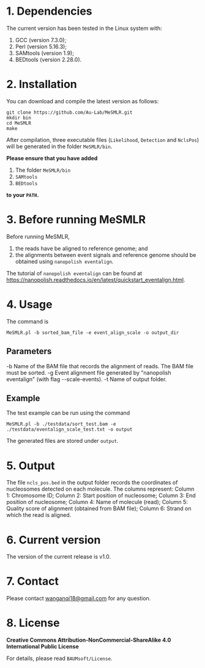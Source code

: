 # 1. Dependencies

The current version has been tested in the Linux system with:
1. GCC (version 7.3.0);
2. Perl (version 5.16.3);
3. SAMtools (version 1.9);
4. BEDtools (version 2.28.0).



# 2. Installation

You can download and compile the latest version as follows:

```
git clone https://github.com/Au-Lab/MeSMLR.git
mkdir bin
cd MeSMLR
make
```

After compilation, three executable files (`Likelihood`, `Detection` and `NclsPos`) will be generated in the folder `MeSMLR/bin`.


**Please ensure that you have added**

1. The folder `MeSMLR/bin`
2. `SAMtools`
3. `BEDtools`

**to your `PATH`.**



# 3. Before running MeSMLR

Before running MeSMLR,
1. the reads have be aligned to reference genome; and
2. the alignments between event signals and reference genome should be obtained using `nanopolish eventalign`.

The tutorial of `nanopolish eventalign` can be found at https://nanopolish.readthedocs.io/en/latest/quickstart_eventalign.html.



# 4. Usage

The command is

```
MeSMLR.pl -b sorted_bam_file -e event_align_scale -o output_dir
```

## Parameters

-b   <STRING>   Name of the BAM file that records the alignment of reads. The BAM file must be sorted.
-g   <STRING>   Event alignment file generated by "nanopolish eventalign" (with flag --scale-events).
-t   <STRING>   Name of output folder.

## Example

The test example can be run using the command

```
MeSMLR.pl -b ./testdata/sort_test.bam -e ./testdata/eventalign_scale_test.txt -o output
```

The generated files are stored under `output`.



# 5. Output

The file `ncls_pos.bed` in the output folder records the coordinates of nucleosomes detected on each molecule. The columns represent:
Column 1: Chromosome ID;
Column 2: Start position of nucleosome;
Column 3: End position of nucleosome;
Column 4: Name of molecule (read);
Column 5: Quality score of alignment (obtained from BAM file);
Column 6: Strand on which the read is aligned.



# 6. Current version

The version of the current release is v1.0.



# 7. Contact

Please contact wanganqi18@gmail.com for any question.



# 8. License

**Creative Commons Attribution-NonCommercial-ShareAlike 4.0 International Public License**

For details, please read `BAUMsoft/License`.
